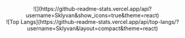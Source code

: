 <p align="center">
![](https://github-readme-stats.vercel.app/api?username=Sklyvan&show_icons=true&theme=react)
<br>
![Top Langs](https://github-readme-stats.vercel.app/api/top-langs/?username=Sklyvan&layout=compact&theme=react)
</p>

